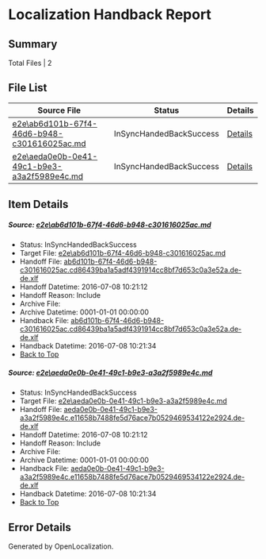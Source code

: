 # <a name='report-top'></a> Localization Handback Report

## Summary
 Total Files | 2

## File List
 Source File | Status | Details 
 ----------- | ------ | ------- 
 [e2e\ab6d101b-67f4-46d6-b948-c301616025ac.md](https://github.com/OpenLocalizationTestOrg/oltest/blob/b99d8ac7de53442dc9ed59a8cd103fca43645d6f/e2e/ab6d101b-67f4-46d6-b948-c301616025ac.md) | InSyncHandedBackSuccess | [Details](#c79e495834a9bb307e5c1768651ecb75564d69359)
 [e2e\aeda0e0b-0e41-49c1-b9e3-a3a2f5989e4c.md](https://github.com/OpenLocalizationTestOrg/oltest/blob/b99d8ac7de53442dc9ed59a8cd103fca43645d6f/e2e/aeda0e0b-0e41-49c1-b9e3-a3a2f5989e4c.md) | InSyncHandedBackSuccess | [Details](#f2db8eb666aa15e574aa8cb0b0dc59446f4f94b010)

## Item Details
##### <a name='c79e495834a9bb307e5c1768651ecb75564d69359'></a> Source: [e2e\ab6d101b-67f4-46d6-b948-c301616025ac.md](https://github.com/OpenLocalizationTestOrg/oltest/blob/b99d8ac7de53442dc9ed59a8cd103fca43645d6f/e2e/ab6d101b-67f4-46d6-b948-c301616025ac.md)
* Status: InSyncHandedBackSuccess
* Target File: [e2e\ab6d101b-67f4-46d6-b948-c301616025ac.md](https://github.com/OpenLocalizationTestOrg/oltest-dede-fly/blob/bb5e8e5d7a9523bb08eca62803450b268624c507/e2e/ab6d101b-67f4-46d6-b948-c301616025ac.md)
* Handoff File: [ab6d101b-67f4-46d6-b948-c301616025ac.cd86439ba1a5adf4391914cc8bf7d653c0a3e52a.de-de.xlf](https://github.com/OpenLocalizationTestOrg/olhandoff-e2e/blob/bd32acb8dd5ebea159de21d39f4973d94c6f0e6c/ol-handoff/OpenLocalizationTestOrg/oltest-dede-fly/ci/ab6d101b-67f4-46d6-b948-c301616025ac.cd86439ba1a5adf4391914cc8bf7d653c0a3e52a.de-de.xlf)
* Handoff Datetime: 2016-07-08 10:21:12
* Handoff Reason: Include
* Archive File: 
* Archive Datetime: 0001-01-01 00:00:00
* Handback File: [ab6d101b-67f4-46d6-b948-c301616025ac.cd86439ba1a5adf4391914cc8bf7d653c0a3e52a.de-de.xlf](https://github.com/OpenLocalizationTestOrg/olhandback-e2e/blob/d2c7de70e5dbf5b78b0e055703e185d23c7fa944/ol-handback/OpenLocalizationTestOrg/oltest-dede-fly/ci/ab6d101b-67f4-46d6-b948-c301616025ac.cd86439ba1a5adf4391914cc8bf7d653c0a3e52a.de-de.xlf)
* Handback Datetime: 2016-07-08 10:21:34
* [Back to Top](#report-top)

##### <a name='f2db8eb666aa15e574aa8cb0b0dc59446f4f94b010'></a> Source: [e2e\aeda0e0b-0e41-49c1-b9e3-a3a2f5989e4c.md](https://github.com/OpenLocalizationTestOrg/oltest/blob/b99d8ac7de53442dc9ed59a8cd103fca43645d6f/e2e/aeda0e0b-0e41-49c1-b9e3-a3a2f5989e4c.md)
* Status: InSyncHandedBackSuccess
* Target File: [e2e\aeda0e0b-0e41-49c1-b9e3-a3a2f5989e4c.md](https://github.com/OpenLocalizationTestOrg/oltest-dede-fly/blob/bb5e8e5d7a9523bb08eca62803450b268624c507/e2e/aeda0e0b-0e41-49c1-b9e3-a3a2f5989e4c.md)
* Handoff File: [aeda0e0b-0e41-49c1-b9e3-a3a2f5989e4c.e11658b7488fe5d76ace7b0529469534122e2924.de-de.xlf](https://github.com/OpenLocalizationTestOrg/olhandoff-e2e/blob/bd32acb8dd5ebea159de21d39f4973d94c6f0e6c/ol-handoff/OpenLocalizationTestOrg/oltest-dede-fly/ci/aeda0e0b-0e41-49c1-b9e3-a3a2f5989e4c.e11658b7488fe5d76ace7b0529469534122e2924.de-de.xlf)
* Handoff Datetime: 2016-07-08 10:21:12
* Handoff Reason: Include
* Archive File: 
* Archive Datetime: 0001-01-01 00:00:00
* Handback File: [aeda0e0b-0e41-49c1-b9e3-a3a2f5989e4c.e11658b7488fe5d76ace7b0529469534122e2924.de-de.xlf](https://github.com/OpenLocalizationTestOrg/olhandback-e2e/blob/d2c7de70e5dbf5b78b0e055703e185d23c7fa944/ol-handback/OpenLocalizationTestOrg/oltest-dede-fly/ci/aeda0e0b-0e41-49c1-b9e3-a3a2f5989e4c.e11658b7488fe5d76ace7b0529469534122e2924.de-de.xlf)
* Handback Datetime: 2016-07-08 10:21:34
* [Back to Top](#report-top)


## Error Details

Generated by OpenLocalization.
